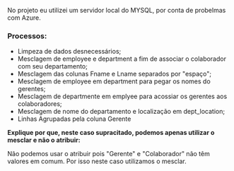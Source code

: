 No projeto eu utilizei um servidor local do MYSQL, por conta de probelmas com Azure.

### Processos:
- Limpeza de dados desnecessários;
- Mesclagem de employee e department a fim de associar o colaborador com seu departamento;
- Mesclagem das colunas Fname e Lname separados por "espaço";
- Mesclagem de employee em department para pegar os nomes do gerentes;
- Mesclagem de departmente em emplyee para acossiar os gerentes aos colaboradores;
- Mesclagem de nome do departamento e localização em dept_location;
- Linhas Agrupadas pela coluna Gerente

**Explique por que, neste caso supracitado, podemos apenas utilizar o mesclar e não o atribuir:**

Não podemos usar o atribuir pois "Gerente" e "Colaborador" não têm valores em comum. Por isso neste caso utilizamos o mesclar.
